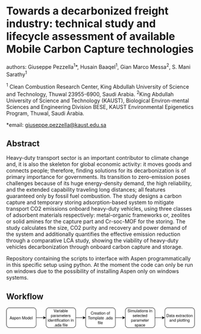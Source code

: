# Towards a decarbonized freight industry: technical study and lifecycle assessment of available Mobile Carbon Capture technologies 

authors: Giuseppe Pezzella<sup>1</sup>*, Husain Baaqel<sup>1</sup>, Gian Marco Messa<sup>2</sup>, S. Mani Sarathy<sup>1</sup>

<sup>1</sup> Clean Combustion Research Center, King Abdullah University of Science and Technology, Thuwal 23955-6900, Saudi Arabia.
<sup>2</sup>King Abdullah University of Science and Technology (KAUST), Biological Environ-mental Sciences and Engineering Division BESE, KAUST Environmental Epigenetics Program, Thuwal, Saudi Arabia.

*email: giuseppe.pezzella@kaust.edu.sa
## Abstract
Heavy-duty transport sector is an important contributor to climate change and, it is also the skeleton for global economic activity: it moves goods and connects people; therefore, finding solutions for its decarbonization is of primary importance for governments. Its transition to zero-emission poses challenges because of its huge energy-density demand, the high reliability, and the extended capability traveling long distances; all features guaranteed only by fossil fuel combustion.  The study designs a carbon capture and temporary storing adsorption-based system to mitigate transport CO2 emissions onboard heavy-duty vehicles, using three classes of adsorbent materials respectively: metal-organic frameworks or, zeolites or solid amines for the capture part and Cr-soc-MOF for the storing. The study calculates the size, CO2 purity and recovery and power demand of the system and additionally quantifies the effective emission reduction through a comparative LCA study, showing the viability of heavy-duty vehicles decarbonization through onboard carbon capture and storage. 

Repository containing the scripts to interface with Aspen programmatically in this specific setup using python.
At the moment the code can only be run on windows due to the possibility of installing Aspen only on windows systems.

## Workflow

![Alt text](./images/MCC_LCA.png?raw=true)
